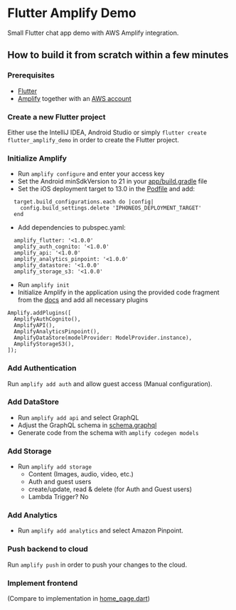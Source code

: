 # Flutter Amplify Demo

Small Flutter chat app demo with AWS Amplify integration.

## How to build it from scratch within a few minutes

### Prerequisites

- [Flutter](https://flutter.dev)
- [Amplify](https://docs.amplify.aws/start/q/integration/flutter)
together with an [AWS account](https://console.aws.amazon.com)

### Create a new Flutter project

Either use the IntelliJ IDEA, Android Studio or simply `flutter create flutter_amplify_demo`
in order to create the Flutter project.

### Initialize Amplify

- Run `amplify configure` and enter your access key
- Set the Android minSdkVersion to 21 in your [app/build.gradle](android/app/build.gradle) file
- Set the iOS deployment target to 13.0 in the [Podfile](ios/Podfile) and add:
```
  target.build_configurations.each do |config|
    config.build_settings.delete 'IPHONEOS_DEPLOYMENT_TARGET'
  end
```
- Add dependencies to pubspec.yaml:
```
  amplify_flutter: '<1.0.0'
  amplify_auth_cognito: '<1.0.0'
  amplify_api: '<1.0.0'
  amplify_analytics_pinpoint: '<1.0.0'
  amplify_datastore: '<1.0.0'
  amplify_storage_s3: '<1.0.0'
```
- Run `amplify init`
- Initialize Amplify in the application using the provided code fragment from the
[docs](https://docs.amplify.aws/lib/project-setup/create-application/q/platform/flutter#n3-provision-the-backend-with-amplify-cli)
  and add all necessary plugins
```
Amplify.addPlugins([
  AmplifyAuthCognito(),
  AmplifyAPI(),
  AmplifyAnalyticsPinpoint(),
  AmplifyDataStore(modelProvider: ModelProvider.instance),
  AmplifyStorageS3(),
]);
```
  
### Add Authentication

Run `amplify add auth` and allow guest access (Manual configuration).

### Add DataStore

- Run `amplify add api` and select GraphQL
- Adjust the GraphQL schema in [schema.graphql](amplify/backend/api/flutteramplifydemo/schema.graphql)
- Generate code from the schema with `amplify codegen models`

### Add Storage

- Run `amplify add storage`
    - Content (Images, audio, video, etc.)
    - Auth and guest users
    - create/update, read & delete (for Auth and Guest users)
    - Lambda Trigger? No

### Add Analytics
- Run `amplify add analytics` and select Amazon Pinpoint.

### Push backend to cloud

Run `amplify push` in order to push your changes to the cloud.

### Implement frontend

(Compare to implementation in [home_page.dart](lib/pages/home_page.dart))
